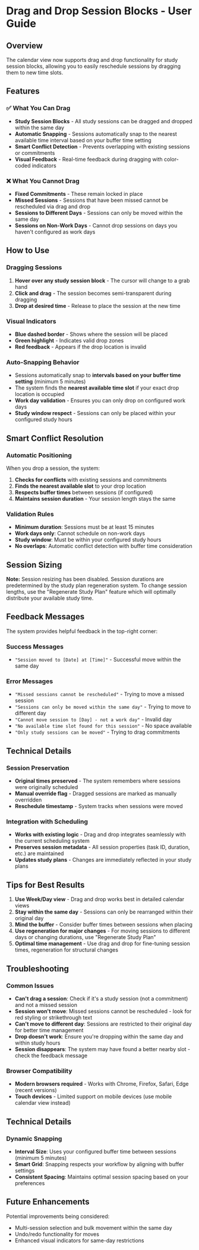 # Drag and Drop Session Blocks - User Guide

## Overview

The calendar view now supports drag and drop functionality for study session blocks, allowing you to easily reschedule sessions by dragging them to new time slots.

## Features

### ✅ What You Can Drag
- **Study Session Blocks** - All study sessions can be dragged and dropped within the same day
- **Automatic Snapping** - Sessions automatically snap to the nearest available time interval based on your buffer time setting
- **Smart Conflict Detection** - Prevents overlapping with existing sessions or commitments
- **Visual Feedback** - Real-time feedback during dragging with color-coded indicators

### ❌ What You Cannot Drag
- **Fixed Commitments** - These remain locked in place
- **Missed Sessions** - Sessions that have been missed cannot be rescheduled via drag and drop
- **Sessions to Different Days** - Sessions can only be moved within the same day
- **Sessions on Non-Work Days** - Cannot drop sessions on days you haven't configured as work days

## How to Use

### Dragging Sessions
1. **Hover over any study session block** - The cursor will change to a grab hand
2. **Click and drag** - The session becomes semi-transparent during dragging
3. **Drop at desired time** - Release to place the session at the new time

### Visual Indicators
- **Blue dashed border** - Shows where the session will be placed
- **Green highlight** - Indicates valid drop zones
- **Red feedback** - Appears if the drop location is invalid

### Auto-Snapping Behavior
- Sessions automatically snap to **intervals based on your buffer time setting** (minimum 5 minutes)
- The system finds the **nearest available time slot** if your exact drop location is occupied
- **Work day validation** - Ensures you can only drop on configured work days
- **Study window respect** - Sessions can only be placed within your configured study hours

## Smart Conflict Resolution

### Automatic Positioning
When you drop a session, the system:
1. **Checks for conflicts** with existing sessions and commitments
2. **Finds the nearest available slot** to your drop location
3. **Respects buffer times** between sessions (if configured)
4. **Maintains session duration** - Your session length stays the same

### Validation Rules
- **Minimum duration**: Sessions must be at least 15 minutes
- **Work days only**: Cannot schedule on non-work days
- **Study window**: Must be within your configured study hours
- **No overlaps**: Automatic conflict detection with buffer time consideration

## Session Sizing

**Note:** Session resizing has been disabled. Session durations are predetermined by the study plan regeneration system. To change session lengths, use the "Regenerate Study Plan" feature which will optimally distribute your available study time.

## Feedback Messages

The system provides helpful feedback in the top-right corner:

### Success Messages
- `"Session moved to [Date] at [Time]"` - Successful move within the same day

### Error Messages
- `"Missed sessions cannot be rescheduled"` - Trying to move a missed session
- `"Sessions can only be moved within the same day"` - Trying to move to different day
- `"Cannot move session to [Day] - not a work day"` - Invalid day
- `"No available time slot found for this session"` - No space available
- `"Only study sessions can be moved"` - Trying to drag commitments

## Technical Details

### Session Preservation
- **Original times preserved** - The system remembers where sessions were originally scheduled
- **Manual override flag** - Dragged sessions are marked as manually overridden
- **Reschedule timestamp** - System tracks when sessions were moved

### Integration with Scheduling
- **Works with existing logic** - Drag and drop integrates seamlessly with the current scheduling system
- **Preserves session metadata** - All session properties (task ID, duration, etc.) are maintained
- **Updates study plans** - Changes are immediately reflected in your study plans

## Tips for Best Results

1. **Use Week/Day view** - Drag and drop works best in detailed calendar views
2. **Stay within the same day** - Sessions can only be rearranged within their original day
3. **Mind the buffer** - Consider buffer times between sessions when placing
4. **Use regeneration for major changes** - For moving sessions to different days or changing durations, use "Regenerate Study Plan"
5. **Optimal time management** - Use drag and drop for fine-tuning session times, regeneration for structural changes

## Troubleshooting

### Common Issues
- **Can't drag a session**: Check if it's a study session (not a commitment) and not a missed session
- **Session won't move**: Missed sessions cannot be rescheduled - look for red styling or strikethrough text
- **Can't move to different day**: Sessions are restricted to their original day for better time management
- **Drop doesn't work**: Ensure you're dropping within the same day and within study hours
- **Session disappears**: The system may have found a better nearby slot - check the feedback message

### Browser Compatibility
- **Modern browsers required** - Works with Chrome, Firefox, Safari, Edge (recent versions)
- **Touch devices** - Limited support on mobile devices (use mobile calendar view instead)

## Technical Details

### Dynamic Snapping
- **Interval Size**: Uses your configured buffer time between sessions (minimum 5 minutes)
- **Smart Grid**: Snapping respects your workflow by aligning with buffer settings
- **Consistent Spacing**: Maintains optimal session spacing based on your preferences

## Future Enhancements

Potential improvements being considered:
- Multi-session selection and bulk movement within the same day
- Undo/redo functionality for moves
- Enhanced visual indicators for same-day restrictions
